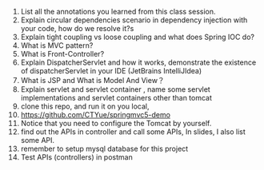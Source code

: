 1. List all the annotations you learned from this class session.
2. Explain circular dependencies scenario in dependency injection with your code, how do we resolve it?s
3. Explain tight coupling vs loose coupling and what does Spring IOC do?
4. What is MVC pattern?
5. What is Front-Controller?
6. Explain DispatcherServlet and how it works, demonstrate the existence of dispatcherServlet in your
   IDE (JetBrains IntelliJIdea)
7. What is JSP and What is Model And View？
8. Explain servlet and servlet container , name some servlet implementations and servlet containers
   other than tomcat
9. clone this repo, and run it on you local,
1. https://github.com/CTYue/springmvc5-demo
2. Notice that you need to configure the Tomcat by yourself.
3. find out the APIs in controller and call some APIs, In slides, I also list some API.
4. remember to setup mysql database for this project
5. Test APIs (controllers) in postman